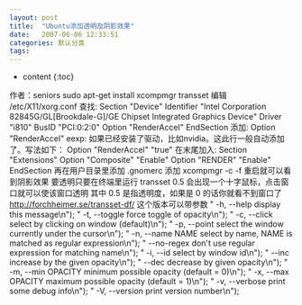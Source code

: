```yaml
---
layout: post
title:  "Ubuntu添加透明及阴影效果"
date:   2007-06-06 12:33:51
categories: 默认分类
tags:
---
```


* content
{:toc}

作者：seniors sudo apt-get install xcompmgr transset 编辑 /etc/X11/xorg.conf 查找: Section "Device" Identifier "Intel Corporation 82845G/GL[Brookdale-G]/GE Chipset Integrated Graphics Device" Driver "i810" BusID "PCI:0:2:0" Option "RenderAccel" EndSection 添加: Option "RenderAccel" eexp: 如果已经安装了驱动，比如nvidia。这此行一般自动添加了。写法如下： Option "RenderAccel" "true" 在末尾加入: Section "Extensions" Option "Composite" "Enable" Option "RENDER" "Enable" EndSection 再在用户目录里添加 .gnomerc 添加 xcompmgr -c -f 重启就可以看到阴影效果 要透明只要在终端里运行 transset 0.5 会出现一个十字鼠标，点击窗口就可以使该窗口透明 其中 0.5 是指透明度，如果是 0 的话你就看不到窗口了                          http://forchheimer.se/transset-df/ 这个版本可以带参数 " -h, --help display this message\n"); " -t, --toggle force toggle of opacity\n"); " -c, --click select by clicking on window (default)\n"); " -p, --point select the window currently under the cursor\n"); " -n, --name NAME select by name, NAME is matched as regular expression\n"); " --no-regex don't use regular expression for matching name\n"); " -i, --id select by window id\n"); " --inc increase by the given opacity\n"); " --dec decrease by given opacity\n"); " -m, --min OPACITY minimum possible opacity (default = 0)\n"); " -x, --max OPACITY maximum possible opacity (default = 1)\n"); " -v, --verbose print some debug info\n"); " -V, --version print version number\n");
        
